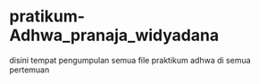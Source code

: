 # pratikum-Adhwa_pranaja_widyadana

disini tempat pengumpulan semua file praktikum adhwa di semua pertemuan
